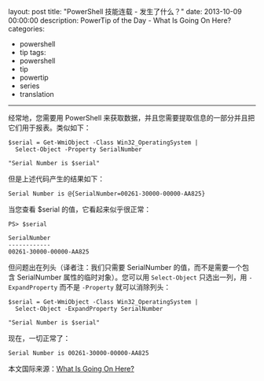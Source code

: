 ﻿layout: post
title: "PowerShell 技能连载 - 发生了什么？"
date: 2013-10-09 00:00:00
description: PowerTip of the Day - What Is Going On Here?
categories:
- powershell
- tip
tags:
- powershell
- tip
- powertip
- series
- translation
---
经常地，您需要用 PowerShell 来获取数据，并且您需要提取信息的一部分并且把它们用于报表。类似如下：

	$serial = Get-WmiObject -Class Win32_OperatingSystem | 
	  Select-Object -Property SerialNumber
	
	"Serial Number is $serial" 

但是上述代码产生的结果如下：

	Serial Number is @{SerialNumber=00261-30000-00000-AA825}

当您查看 $serial 的值，它看起来似乎很正常：

	PS> $serial
	
	SerialNumber
	------------
	00261-30000-00000-AA825

但问题出在列头（译者注：我们只需要 SerialNumber 的值，而不是需要一个包含 SerialNumber 属性的临时对象）。您可以用 `Select-Object` 只选出一列，用 `-ExpandProperty` 而不是 `-Property` 就可以消除列头： 

	$serial = Get-WmiObject -Class Win32_OperatingSystem | 
	  Select-Object -ExpandProperty SerialNumber
	
	"Serial Number is $serial" 

现在，一切正常了：

	Serial Number is 00261-30000-00000-AA825

<!--more-->

本文国际来源：[What Is Going On Here?](http://community.idera.com/powershell/powertips/b/tips/posts/what-is-going-on-here)
